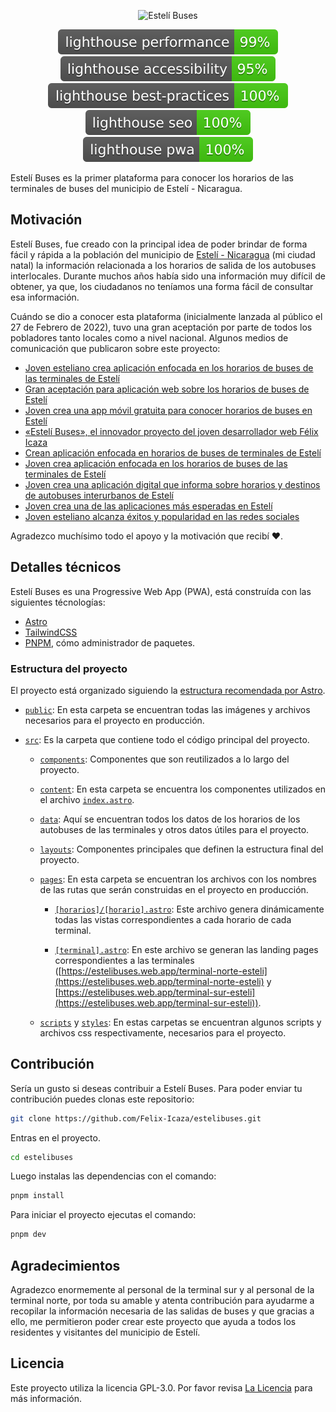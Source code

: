 <div align="center">

![Estelí Buses](./public/img/estelibuses-logo.png)

[![Lighthouse Performance Badge](./public/performance/lighthouse_performance.svg)](https://github.com/Felix-Icaza/estelibuses)
[![Lighthouse Accessibility Badge](./public/performance/lighthouse_accessibility.svg)](https://github.com/Felix-Icaza/estelibuses)
[![Lighthouse Best Practices Badge](./public/performance/lighthouse_best-practices.svg)](https://github.com/Felix-Icaza/estelibuses)
[![Lighthouse SEO Badge](./public/performance/lighthouse_seo.svg)](https://github.com/Felix-Icaza/estelibuses)
[![Lighthouse PWA Badge](./public/performance/lighthouse_pwa.svg)](https://github.com/Felix-Icaza/estelibuses)

</div>

Estelí Buses es la primer plataforma para conocer los horarios de las terminales de buses del municipio de Estelí - Nicaragua.

## Motivación

Estelí Buses, fue creado con la principal idea de poder brindar de forma fácil y rápida a la población del municipio de [Estelí - Nicaragua](https://es.wikipedia.org/wiki/Estel%C3%AD) (mi ciudad natal) la información relacionada a los horarios de salida de los autobuses interlocales. Durante muchos años había sido una información muy difícil de obtener, ya que, los ciudadanos no teníamos una forma fácil de consultar esa información.

Cuándo se dio a conocer esta plataforma (inicialmente lanzada al público el 27 de Febrero de 2022), tuvo una gran aceptación por parte de todos los pobladores tanto locales como a nivel nacional. Algunos medios de comunicación que publicaron sobre este proyecto:

- [Joven esteliano crea aplicación enfocada en los horarios de buses de las terminales de Estelí](https://radioabcstereo.com/nota/20991_joven-esteliano-crea-aplicacion-enfocada-en-los-horarios-de-buses-de-las-terminales-de-esteli)
- [Gran aceptación para aplicación web sobre los horarios de buses de Estelí](https://radioabcstereo.com/nota/21129_gran-aceptacion-para-aplicacion-web-sobre-los-horarios-de-buses-de-esteli)
- [Joven crea una app móvil gratuita para conocer horarios de buses en Estelí](https://100noticias.com.ni/nacionales/113758-joven-crea-app-movil-gratuita-horario-bus-esteli/)
- [«Estelí Buses», el innovador proyecto del joven desarrollador web Félix Icaza](https://ipnicaragua.com/esteli-buses-el-innovador-proyecto-del-joven-desarrollador-web-felix-icaza/)
- [Crean aplicación enfocada en horarios de buses de terminales de Estelí](https://radiolaprimerisima.com/noticias-generales/generales/crean-aplicacion-enfocada-en-horarios-de-buses-de-terminales-de-esteli/)
- [Joven crea aplicación enfocada en los horarios de buses de las terminales de Estelí](https://radiouraccansiuna.com/joven-crea-aplicacion-enfocada-en-los-horarios-de-buses-de-las-terminales-de-esteli/)
- [Joven crea una aplicación digital que informa sobre horarios y destinos de autobuses interurbanos de Estelí](https://obreradelatecla.com/joven-crea-una-aplicacion-digital-que-informa-sobre-horarios-y-destinos-de-autobuses-interurbanos-de-esteli/)
- [Joven crea una de las aplicaciones más esperadas en Estelí](https://www.stereo-romance.com/departamentales/esteli/16973-joven-crea-una-de-las-aplicaciones-mas-esperadas-en-esteli.html)
- [Joven esteliano alcanza éxitos y popularidad en las redes sociales](https://www.facebook.com/telenortenic/videos/joven-esteliano-alcanza-%C3%A9xitos-y-popularidad-en-las-redes-sociales/261913276152210/)

Agradezco muchísimo todo el apoyo y la motivación que recibí ❤️.

## Detalles técnicos

Estelí Buses es una Progressive Web App (PWA), está construída con las siguientes técnologías:

- [Astro](https://astro.build/)
- [TailwindCSS](https://tailwindcss.com/)
- [PNPM](https://pnpm.io/), cómo administrador de paquetes.

### Estructura del proyecto

El proyecto está organizado siguiendo la [estructura recomendada por Astro](https://docs.astro.build/es/core-concepts/project-structure/).

- [`public`](public): En esta carpeta se encuentran todas las imágenes y archivos necesarios para el proyecto en producción.

- [`src`](src): Es la carpeta que contiene todo el código principal del proyecto.

  - [`components`](src/components): Componentes que son reutilizados a lo largo del proyecto.

  - [`content`](src/content): En esta carpeta se encuentra los componentes utilizados en el archivo [`index.astro`](https://github.com/Felix-Icaza/estelibuses/blob/main/src/pages/index.astro).

  - [`data`](src/data): Aquí se encuentran todos los datos de los horarios de los autobuses de las terminales y otros datos útiles para el proyecto.

  - [`layouts`](src/layouts): Componentes principales que definen la estructura final del proyecto.

  - [`pages`](src/pages): En esta carpeta se encuentran los archivos con los nombres de las rutas que serán construidas en el proyecto en producción.

    - [`[horarios]/[horario].astro`](src/pages/%5Bhorarios%5D/%5Bhorario%5D.astro): Este archivo genera dinámicamente todas las vistas correspondientes a cada horario de cada terminal.

    - [`[terminal].astro`](src/pages/%5Bterminal%5D.astro): En este archivo se generan las landing pages correspondientes a las terminales ([https://estelibuses.web.app/terminal-norte-esteli](https://estelibuses.web.app/terminal-norte-esteli) y [https://estelibuses.web.app/terminal-sur-esteli](https://estelibuses.web.app/terminal-sur-esteli)).

  - [`scripts`](src/scripts) y [`styles`](src/styles): En estas carpetas se encuentran algunos scripts y archivos css respectivamente, necesarios para el proyecto.

## Contribución

Sería un gusto si deseas contribuir a Estelí Buses. Para poder enviar tu contribución puedes clonas este repositorio:

```bash
git clone https://github.com/Felix-Icaza/estelibuses.git
```

Entras en el proyecto.

```bash
cd estelibuses
```

Luego instalas las dependencias con el comando:

```bash
pnpm install
```

Para iniciar el proyecto ejecutas el comando:

```bash
pnpm dev
```

## Agradecimientos

Agradezco enormemente al personal de la terminal sur y al personal de la terminal norte, por toda su amable y atenta contribución para ayudarme a recopilar la información necesaria de las salidas de buses y que gracias a ello, me permitieron poder crear este proyecto que ayuda a todos los residentes y visitantes del municipio de Estelí.

## Licencia

Este proyecto utiliza la licencia GPL-3.0. Por favor revisa [La Licencia](LICENSE) para más información.
